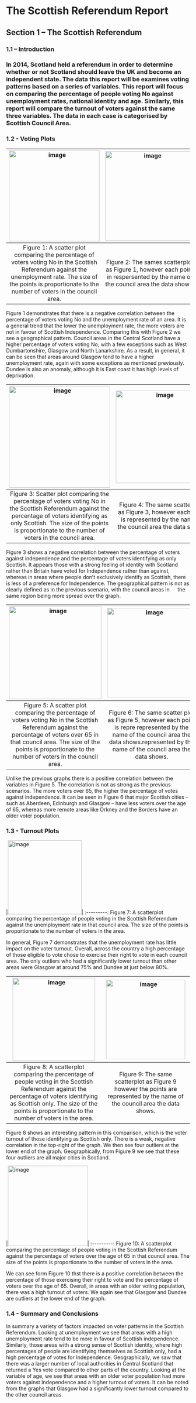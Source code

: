 # The Scottish Referendum Report

## Section 1 – The Scottish Referendum
### 1.1	– Introduction
### In 2014, Scotland held a referendum in order to determine whether or not Scotland should leave the UK and become an independent state. The data this report will be examines voting patterns based on a series of variables. This report will focus on comparing the percentage of people voting No against unemployment rates, national identity and age. Similarly, this report will compare the turnout of voters against the same three variables. The data in each case is categorised by Scottish Council Area.
  

### 1.2 - Voting Plots

<img width="248" alt="image" src="https://user-images.githubusercontent.com/87599176/133622393-51102d29-3b8c-435d-9ee3-f4cfe6a64488.png">|<img width="244" alt="image" src="https://user-images.githubusercontent.com/87599176/133622566-3696c24e-93cd-45fd-9afc-b98e0896f2c3.png">
:---------------:|:---------------:
|Figure 1: A scatter plot comparing the percentage of voters voting No in the Scottish Referendum against the unemployment rate. The size of the points is proportionate to the number of voters in the council area.|Figure 2: The sames scatterplot as Figure 1, however each point in respersented by the name of the council area the data shows.|

Figure 1 demonstrates that there is a negative correlation between the percentage of voters voting No and the unemployment rate of an area. It is a general trend that the lower the unemployment rate, the more voters are not in favour of Scottish Independence. Comparing this with Figure 2 we see a geographical pattern. Council areas in the Central Scotland have a higher percentage of voters voting No, with a few exceptions such as West Dumbartonshire, Glasgow and North Lanarkshire. As a result, in general, it can be seen that areas around Glasgow tend to have a higher unemployment rate, again with some exceptions as mentioned previously. Dundee is also an anomaly, although it is East coast it has high levels of deprivation.

<img width="277" alt="image" src="https://user-images.githubusercontent.com/87599176/133624129-6cb4c49e-883e-4851-9852-14888757cdeb.png">|<img width="253" alt="image" src="https://user-images.githubusercontent.com/87599176/133624236-488ad0a7-3959-4da8-a431-310b67afdb38.png">
:---------------:|:---------------:
Figure 3: Scatter plot comparing the percentage of voters voting No in the Scottish Referendum against the percentage of voters identifying as only Scottish. The size of the points is proportionate to the number of voters in the council area.|Figure 4: The same scatter plot as Figure 3, however each point is represented by the name of the council area the data shows.

Figure 3 shows a negative correlation between the percentage of voters against independence and the percentage of voters identifying as only Scottish. It appears those with a strong feeling of identity with Scotland rather than Britain have voted for Independence rather than against, whereas in areas where people don’t exclusively identify as Scottish, there is less of a preference for Independence. The geographical pattern is not as clearly defined as in the previous scenario, with the council areas in  
the same region being more spread over the graph. 

<img width="253" alt="image" src="https://user-images.githubusercontent.com/87599176/133632372-1e7fce35-1825-47ed-b9db-e95e5683fcae.png">|<img width="244" alt="image" src="https://user-images.githubusercontent.com/87599176/133632834-ab86d995-d358-4a58-a890-035b1da4768c.png">
:----------:|:----------:
Figure 5: A scatter plot comparing the percentage of voters voting No in the Scottish Referendum against the percentage of voters over 65 in that council area. The size of the points is proportionate to the number of voters in the council area.|Figure 6: The same scatter plot as Figure 5, however each point is repre represented by the name of the council area the data shows.represented by the name of the council area the data shows.

Unlike the previous graphs there is a positive correlation between the variables in Figure 5. The correlation is not as strong as the previous scenarios. The more voters over 65, the higher the percentage of votes against independence. It can be seen in Figure 6 that major Scottish cities - such as Aberdeen, Edinburgh and Glasgow – have less voters over the age of 65, whereas more remote areas like Orkney and the Borders have an older voter population.

### 1.3 - Turnout Plots
|<img width="202" alt="image" src="https://user-images.githubusercontent.com/87599176/133633777-628a9d89-b386-449f-b0a2-36287245a54c.png">|
:---------:
Figure 7: A scatterplot comparing the percentage of people voting in the Scottish Referendum against the unemployment rate in that council area. The size of the points is proportionate to the number of voters in the area.

In general, Figure 7 demonstrates that the unemployment rate has little impact on the voter turnout. Overall, across the country a high percentage of those eligible to vote chose to exercise their right to vote in each council area. The only outliers who had a significantly lower turnout than other areas were Glasgow at around 75% and Dundee at just below 80%.

<img width="226" alt="image" src="https://user-images.githubusercontent.com/87599176/133634073-8da174a9-59c3-42cf-af7e-9e6b01a1bcee.png">|<img width="217" alt="image" src="https://user-images.githubusercontent.com/87599176/133634141-f991e706-5ff7-409f-a232-62731d633dcf.png">
:-------:|:-------:
Figure 8: A scatterplot comparing the percentage of people voting in the Scottish Referendum against the percentage of voters identifying as Scottish only. The size of the points is proportionate to the number of voters in the area.|Figure 9: The same scatterplot as Figure 9 however the points are represented by the name of the council area the data shows.

Figure 8 shows an interesting pattern in this comparison, which is the voter turnout of those identifying as Scottish only. There is a weak, negative correlation in the top-right of the graph. We then see four outliers at the lower end of the graph. Geographically, from Figure 9 we see that these four outliers are all major cities in Scotland.

|<img width="218" alt="image" src="https://user-images.githubusercontent.com/87599176/133634735-6aa189ad-2233-418c-891e-d84339b4518c.png">|
:---------:
Figure 10: A scatterplot comparing the percentage of people voting in the Scottish Referendum against the percentage of voters over the age of 65 in that council area. The size of the points is proportionate to the number of voters in the area.

We can see form Figure 10 thst there is a positive correlation between the percentage of those exercising their right to vote and the percentage of voters over the age of 65. Overall, in areas with an older voting population, there was a high turnout of voters. We again see that Glasgow and Dundee are outliers at the lower end of the graph.

### 1.4 - Summary and Conclusions

In summary a variety of factors impacted on voter patterns in the Scottish Referendum. Looking at unemployment we see that areas with a high unemployment rate tend to be more in favour of Scottish independence. Similarly, those areas with a strong sense of Scottish identity, where high percentages of people are identifying themselves as Scottish only, had a high percentage of votes for Independence. Geographically, we saw that there was a larger number of local authorities in Central Scotland that returned a Yes vote compared to other parts of the country. Looking at the variable of age, we see that areas with an older voter population had more voters against Independence and a higher turnout of voters. It can be noted from the graphs that Glasgow had a significantly lower turnout compared to the other council areas.

